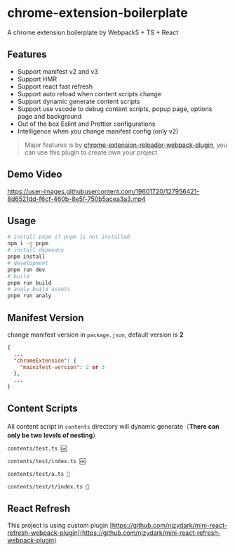 # chrome-extension-boilerplate

A chrome extension boilerplate by Webpack5 + TS + React

## Features

- Support manifest v2 and v3
- Support HMR
- Support react fast refresh
- Support auto reload when content scripts change
- Support dynamic generate content scripts
- Support use vscode to debug content scripts, popup page, options page and background
- Out of the box Eslint and Prettier configurations
- Intelligence when you change manifest config (only v2)

> Major features is by [chrome-extension-reloader-webpack-plugin](https://github.com/njzydark/chrome-extension-reloader-webpack-plugin), you can use this plugin to create own your project

## Demo Video

https://user-images.githubusercontent.com/19601720/127956421-8d6521dd-f6cf-460b-8e5f-750b5acea3a3.mp4

## Usage

```bash
# install pnpm if pnpm is not installed
npm i -g pnpm
# install dependcy
pnpm install
# development
pnpm run dev
# build
pnpm run build
# analy build assets
pnpm run analy
```

## Manifest Version

change manifest version in `package.json`, default version is **2**

```json
{
  ...
  "chromeExtension": {
    "mainifest-version": 2 or 3
  },
  ...
}
```

## Content Scripts

All content script in `contents` directory will dynamic generate（**There can only be two levels of nesting**）

```txt
contents/test.ts 🆗

contents/test/index.ts 🆗

contents/test/a.ts 🚫

contents/test/t/index.ts 🚫
```

## React Refresh

This project is using custom plugin [https://github.com/njzydark/mini-react-refresh-webpack-plugin](https://github.com/njzydark/mini-react-refresh-webpack-plugin)
